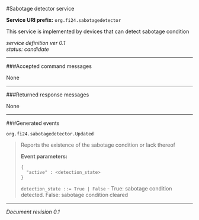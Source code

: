 #Sabotage detector service

**Service URI prefix:**    `org.fi24.sabotagedetector`

This service is implemented by devices that can detect sabotage condition

*service definition ver 0.1*  
*status: candidate*

---

###Accepted command messages

None

---


###Returned response messages

None

---

###Generated events

`org.fi24.sabotagedetector.Updated`
> Reports the existence of the sabotage condition or lack thereof
> 
> **Event parameters:**
>```
>{
>   "active" : <detection_state>
>}
>```
>
>`detection_state ::= True | False` - True: sabotage condition detected. False: sabotage condition cleared
>





---

*Document revision 0.1*

